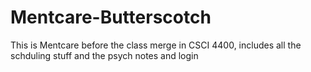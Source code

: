 # Mentcare-Butterscotch
This is Mentcare before the class merge in CSCI 4400, includes all the schduling stuff and the psych notes and login
